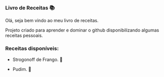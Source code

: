 ### Livro de Receitas 📚 

Olá, seja bem vindo ao meu livro de receitas.

Projeto criado para aprender e dominar o github disponibilizando algumas receitas pessoais. 

### Receitas disponíveis:

- Strogonoff de Frango. 🐔

- Pudim. 🍮

  
